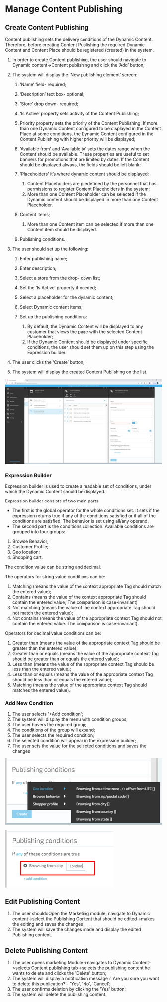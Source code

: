 # Manage Content Publishing

## Create Content Publishing

Content publishing sets the delivery conditions of the Dynamic Content. Therefore, before creating Content Publishing the required Dynamic Content and Content Place should be registered (created) in the system.

1. In order to create Content publishing, the user should navigate to Dynamic content->Content publishing and click the ‘Add’ button;
1. The system will display the ‘New publishing element’ screen:

     1. ‘Name’ field- required;
     1. ‘Description’ text box- optional;
     1. ‘Store’ drop down- required;
     1. ‘Is Active’ property sets activity of the Content Publishing;
     1. Priority property sets the priority of the Content Publishing. If more than one Dynamic Content configured to be displayed in the Content Place at some conditions, the Dynamic Content configured in the Content Publishing with higher priority will be displayed;
     1. ‘Available from’ and ‘Available to’ sets the dates range when the Content should be available. These properties are useful to set banners for promotions that are limited by dates. If the Content should be displayed always, the fields should be left blank;
     1. ‘Placeholders’ it’s where dynamic content should be displayed:

         1. Content Placeholders are predefined by the personnel that has permissions to register Content Placeholders in the system;
         1. More than one Content Placeholder can be selected if the Dynamic content should be displayed in more than one Content Placeholder.
     1. Content items;
         1. More than one Content item can be selected if more than one Content item should be displayed.
     1. Publishing conditions.
1. The user should set up the following:

     1. Enter publishing name;
     1. Enter description;
     1. Select a store from the drop- down list;
     1. Set the ‘Is Active’ property if needed;
     1. Select a placeholder for the dynamic content;
     1. Select Dynamic content items;
     1. Set up the publishing conditions:  

         1. By default, the Dynamic Content will be displayed to any customer that views the page with the selected Content Placeholder;
         1. If the Dynamic Content should be displayed under specific conditions, the user should set them up on this step using the Expression builder.
1. The user clicks the ‘Create’ button;
1. The system will display the created Content Publishing on the list.  

![Fig. Add New Content Publishin](media/screen-add-new-content-publishing.png)

### Expression Builder

Expression builder is used to create a readable set of conditions, under which the Dynamic Content should be displayed.

Expression builder consists of two main parts:

* The first is the global operator for the whole conditions set. It sets if the expression returns true if any of the conditions satisfied or if all of the conditions are satisfied. The behavior is set using all/any operand.
* The second part is the conditions collection. Available conditions are grouped into four groups:

1. Browse Behavior;
1. Customer Profile;
1. Geo location;
1. Shopping cart.

The condition value can be string and decimal.

The operators for string value conditions can be:

1. Matching (means the value of the context appropriate Tag should match the entered value);
1. Contains (means the value of the context appropriate Tag should contain the entered value; The comparison is case-invariant)
1. Not matching (means the value of the context appropriate Tag should not match the entered value);
1. Not contains (means the value of the appropriate context Tag should not contain the entered value. The comparison is case-invariant).

Operators for decimal value conditions can be:

1. Greater than (means the value of the appropriate context Tag should be greater than the entered value);
1. Greater than or equals (means the value of the appropriate context Tag should be greater than or equals the entered value);
1. Less than (means the value of the appropriate context Tag should be less than the entered value);
1. Less than or equals (means the value of the appropriate context Tag should be less than or equals the entered value);
1. Matching (means the value of the appropriate context Tag should matches the entered value).

### Add New Condition

1. The user selects '+Add condition';
1. The system will display the menu with condition groups;
1. The user hovers the required group;
1. The conditions of the group will expand;
1. The user selects the required condition;
1. The selected condition will appear in the expression builder;
1. The user sets the value for the selected conditions and saves the changes

![Fig. Publishing Conditions Builder](media/screen-publishing-conditions-builder.png)

![Fig. Publishing Value](media/screen-publishing-value.png)

## Edit Publishing Content

1. The user shouldoOpen the Marketing module, navigate to Dynamic content->select the Publishing Content that should be edited->makes the editing and saves the changes
1. The system will save the changes made and display the edited Publishing content.

## Delete Publishing Content

1. The user opens marketing Module->navigates to Dynamic Content->selects Content publishing tab->selects the publishing content he wants to delete and clicks the 'Delete' button;
1. The system will display a notification message :' Are you sure you want to delete this publication?'- 'Yes', 'No', 'Cancel';
1. The user confirms deletion by clicking the 'Yes' button;
1. The system will delete the publishing content.


